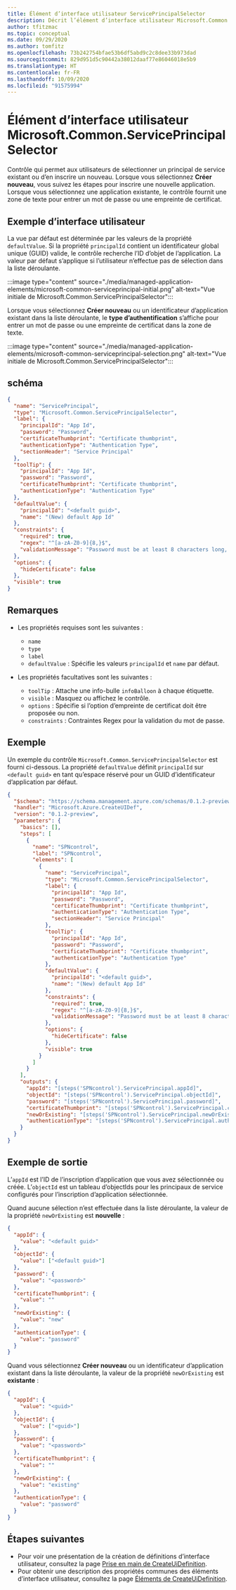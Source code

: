 ```yaml
---
title: Élément d’interface utilisateur ServicePrincipalSelector
description: Décrit l’élément d’interface utilisateur Microsoft.Common.ServicePrincipalSelector pour le portail Azure. Fournit une liste déroulante permettant de choisir un identificateur d’application et une zone de texte pour entrer un mot de passe ou une empreinte de certificat.
author: tfitzmac
ms.topic: conceptual
ms.date: 09/29/2020
ms.author: tomfitz
ms.openlocfilehash: 73b242754bfae53b6df5abd9c2c8dee33b973dad
ms.sourcegitcommit: 829d951d5c90442a38012daaf77e86046018e5b9
ms.translationtype: HT
ms.contentlocale: fr-FR
ms.lasthandoff: 10/09/2020
ms.locfileid: "91575994"
---
```

# <a name="microsoftcommonserviceprincipalselector-ui-element"></a>Élément d’interface utilisateur Microsoft.Common.ServicePrincipalSelector

Contrôle qui permet aux utilisateurs de sélectionner un principal de service existant ou d’en inscrire un nouveau. Lorsque vous sélectionnez **Créer nouveau**, vous suivez les étapes pour inscrire une nouvelle application. Lorsque vous sélectionnez une application existante, le contrôle fournit une zone de texte pour entrer un mot de passe ou une empreinte de certificat.

## <a name="ui-sample"></a>Exemple d’interface utilisateur

La vue par défaut est déterminée par les valeurs de la propriété `defaultValue`. Si la propriété `principalId` contient un identificateur global unique (GUID) valide, le contrôle recherche l’ID d’objet de l’application. La valeur par défaut s’applique si l’utilisateur n’effectue pas de sélection dans la liste déroulante.

:::image type="content" source="./media/managed-application-elements/microsoft-common-serviceprincipal-initial.png" alt-text="Vue initiale de Microsoft.Common.ServicePrincipalSelector":::

Lorsque vous sélectionnez **Créer nouveau** ou un identificateur d’application existant dans la liste déroulante, le **type d’authentification** s’affiche pour entrer un mot de passe ou une empreinte de certificat dans la zone de texte.

:::image type="content" source="./media/managed-application-elements/microsoft-common-serviceprincipal-selection.png" alt-text="Vue initiale de Microsoft.Common.ServicePrincipalSelector":::

## <a name="schema"></a>schéma

```json
{
  "name": "ServicePrincipal",
  "type": "Microsoft.Common.ServicePrincipalSelector",
  "label": {
    "principalId": "App Id",
    "password": "Password",
    "certificateThumbprint": "Certificate thumbprint",
    "authenticationType": "Authentication Type",
    "sectionHeader": "Service Principal"
  },
  "toolTip": {
    "principalId": "App Id",
    "password": "Password",
    "certificateThumbprint": "Certificate thumbprint",
    "authenticationType": "Authentication Type"
  },
  "defaultValue": {
    "principalId": "<default guid>",
    "name": "(New) default App Id"
  },
  "constraints": {
    "required": true,
    "regex": "^[a-zA-Z0-9]{8,}$",
    "validationMessage": "Password must be at least 8 characters long, contain only numbers and letters"
  },
  "options": {
    "hideCertificate": false
  },
  "visible": true
}
```

## <a name="remarks"></a>Remarques

- Les propriétés requises sont les suivantes :
  - `name`
  - `type`
  - `label`
  - `defaultValue` : Spécifie les valeurs `principalId` et `name` par défaut.

- Les propriétés facultatives sont les suivantes :
  - `toolTip` : Attache une info-bulle `infoBalloon` à chaque étiquette.
  - `visible` : Masquez ou affichez le contrôle.
  - `options` : Spécifie si l’option d’empreinte de certificat doit être proposée ou non.
  - `constraints` : Contraintes Regex pour la validation du mot de passe.

## <a name="example"></a>Exemple

Un exemple du contrôle `Microsoft.Common.ServicePrincipalSelector` est fourni ci-dessous. La propriété `defaultValue` définit `principalId` sur `<default guid>` en tant qu’espace réservé pour un GUID d’identificateur d’application par défaut.

```json
{
  "$schema": "https://schema.management.azure.com/schemas/0.1.2-preview/CreateUIDefinition.MultiVm.json#",
  "handler": "Microsoft.Azure.CreateUIDef",
  "version": "0.1.2-preview",
  "parameters": {
    "basics": [],
    "steps": [
      {
        "name": "SPNcontrol",
        "label": "SPNcontrol",
        "elements": [
          {
            "name": "ServicePrincipal",
            "type": "Microsoft.Common.ServicePrincipalSelector",
            "label": {
              "principalId": "App Id",
              "password": "Password",
              "certificateThumbprint": "Certificate thumbprint",
              "authenticationType": "Authentication Type",
              "sectionHeader": "Service Principal"
            },
            "toolTip": {
              "principalId": "App Id",
              "password": "Password",
              "certificateThumbprint": "Certificate thumbprint",
              "authenticationType": "Authentication Type"
            },
            "defaultValue": {
              "principalId": "<default guid>",
              "name": "(New) default App Id"
            },
            "constraints": {
              "required": true,
              "regex": "^[a-zA-Z0-9]{8,}$",
              "validationMessage": "Password must be at least 8 characters long, contain only numbers and letters"
            },
            "options": {
              "hideCertificate": false
            },
            "visible": true
          }
        ]
      }
    ],
    "outputs": {
      "appId": "[steps('SPNcontrol').ServicePrincipal.appId]",
      "objectId": "[steps('SPNcontrol').ServicePrincipal.objectId]",
      "password": "[steps('SPNcontrol').ServicePrincipal.password]",
      "certificateThumbprint": "[steps('SPNcontrol').ServicePrincipal.certificateThumbprint]",
      "newOrExisting": "[steps('SPNcontrol').ServicePrincipal.newOrExisting]",
      "authenticationType": "[steps('SPNcontrol').ServicePrincipal.authenticationType]"
    }
  }
}
```

## <a name="example-output"></a>Exemple de sortie

L’`appId` est l’ID de l’inscription d’application que vous avez sélectionnée ou créée. L’`objectId` est un tableau d’objectIds pour les principaux de service configurés pour l’inscription d’application sélectionnée.

Quand aucune sélection n’est effectuée dans la liste déroulante, la valeur de la propriété `newOrExisting` est **nouvelle** :

```json
{
  "appId": {
    "value": "<default guid>"
  },
  "objectId": {
    "value": ["<default guid>"]
  },
  "password": {
    "value": "<password>"
  },
  "certificateThumbprint": {
    "value": ""
  },
  "newOrExisting": {
    "value": "new"
  },
  "authenticationType": {
    "value": "password"
  }
}
```

Quand vous sélectionnez **Créer nouveau** ou un identificateur d’application existant dans la liste déroulante, la valeur de la propriété `newOrExisting` est **existante** :

```json
{
  "appId": {
    "value": "<guid>"
  },
  "objectId": {
    "value": ["<guid>"]
  },
  "password": {
    "value": "<password>"
  },
  "certificateThumbprint": {
    "value": ""
  },
  "newOrExisting": {
    "value": "existing"
  },
  "authenticationType": {
    "value": "password"
  }
}
```

## <a name="next-steps"></a>Étapes suivantes

- Pour voir une présentation de la création de définitions d’interface utilisateur, consultez la page [Prise en main de CreateUiDefinition](create-uidefinition-overview.md).
- Pour obtenir une description des propriétés communes des éléments d’interface utilisateur, consultez la page [Éléments de CreateUiDefinition](create-uidefinition-elements.md).
